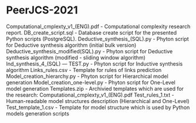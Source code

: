 # PeerJCS-2021
Computational_cmplexty_v1_(ENG).pdf - Computational complexity research report.
DB_create_script.sql - Database create script for the presented Python scripts (PostgreSQL).
Deductive_synthesis_(SQL).py - Phyton script for Deductive synthesis algorithm (initial bulk version)
Deductive_synthesis_modified(SQL).py - Phyton script for Deductive synthesis algorithm (modified - sliding window algorithm)
Ind_synthesis_4_(SQL) — TEST.py - Phyton script for Inductive synthesis algorithm
Links_rules.csv - Template for rules of links prediction
Model_creation_hierarchy.py - Phyton script for Hierarchical model generation
Model_creation_one-level.py - Phyton script for One-Level model generation
Templates.zip - Archivied templates which are used for the research: Computational_cmplexty_v1_(ENG).pdf
Test_rules_1.txt - Human-readable model structures description (Hierarchical and One-Level)
Test_template_1.csv - Template for model structure which is used by Python models generation scripts
